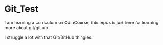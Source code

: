 # Git_Test
I am learning a curriculum on OdinCourse, this repos is just here for learning more about git/github

I struggle a lot with that Git/GitHub thingies.